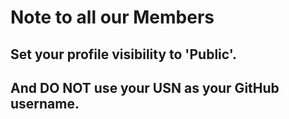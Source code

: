 # Note to all our Members

## Set your profile visibility to 'Public'. 
## And DO NOT use your USN as your GitHub username.
